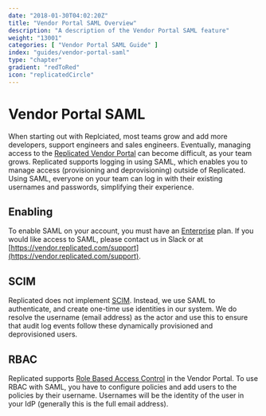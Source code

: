 ```yaml
---
date: "2018-01-30T04:02:20Z"
title: "Vendor Portal SAML Overview"
description: "A description of the Vendor Portal SAML feature"
weight: "13001"
categories: [ "Vendor Portal SAML Guide" ]
index: "guides/vendor-portal-saml"
type: "chapter"
gradient: "redToRed"
icon: "replicatedCircle"
---
```


# Vendor Portal SAML

When starting out with Replciated, most teams grow and add more developers, support engineers and sales engineers. Eventually, managing access to the [Replicated Vendor Portal](https://vendor.replicated.com) can become difficult, as your team grows. Replicated supports logging in using SAML, which enables you to manage access (provisioning and deprovisioning) outside of Replicated. Using SAML, everyone on your team can log in with their existing usernames and passwords, simplifying their experience.

## Enabling

To enable SAML on your account, you must have an [Enterprise](https://www.replicated.com/pricing) plan. If you would like access to SAML, please contact us in Slack or at [https://vendor.replicated.com/support](https://vendor.replicated.com/support).

## SCIM

Replicated does not implement [SCIM](http://www.simplecloud.info/). Instead, we use SAML to authenticate, and create one-time use identities in our system. We do resolve the username (email address) as the actor and use this to ensure that audit log events follow these dynamically provisioned and deprovisioned users.

## RBAC

Replicated supports [Role Based Access Control](/docs/vendor-rbac/overview/) in the Vendor Portal. To use RBAC with SAML, you have to configure policies and add users to the policies by their username. Usernames will be the identity of the user in your IdP (generally this is the full email address).


